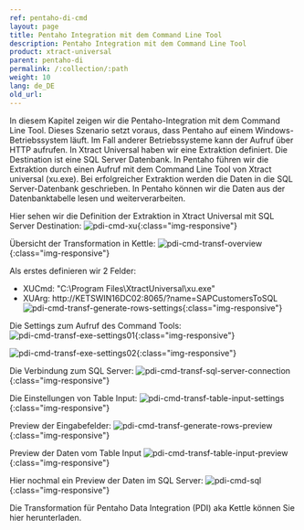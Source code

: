 ```yaml
---
ref: pentaho-di-cmd
layout: page
title: Pentaho Integration mit dem Command Line Tool
description: Pentaho Integration mit dem Command Line Tool
product: xtract-universal
parent: pentaho-di
permalink: /:collection/:path
weight: 10
lang: de_DE
old_url: 
---
```


In diesem Kapitel zeigen wir die Pentaho-Integration mit dem Command Line Tool.
Dieses Szenario setzt voraus, dass Pentaho auf einem Windows-Betriebssystem läuft.
Im Fall anderer Betriebssysteme kann der Aufruf über HTTP aufrufen. 
In Xtract Universal haben wir eine Extraktion definiert.
Die Destination ist eine SQL Server Datenbank. 
In Pentaho führen wir die Extraktion durch einen Aufruf mit dem Command Line Tool von Xtract universal (xu.exe). Bei erfolgreicher Extraktion werden die Daten in die SQL Server-Datenbank geschrieben.
In Pentaho können wir die Daten aus der Datenbanktabelle lesen und weiterverarbeiten.


Hier sehen wir die Definition der Extraktion in Xtract Universal mit SQL Server Destination:
![pdi-cmd-xu](/img/content/xu/best-practices/pdi-cmd/pdi-cmd-xu.png){:class="img-responsive"}

Übersicht der Transformation in Kettle:
![pdi-cmd-transf-overview](/img/content/xu/best-practices/pdi-cmd/pdi-cmd-transf-overview.png){:class="img-responsive"}

Als erstes definieren wir 2 Felder: 
- XUCmd: "C:\Program Files\XtractUniversal\xu.exe"	
- XUArg: http://KETSWIN16DC02:8065/?name=SAPCustomersToSQL
![pdi-cmd-transf-generate-rows-settings](/img/content/xu/best-practices/pdi-cmd/pdi-cmd-transf-generate-rows-settings.png){:class="img-responsive"}

Die Settings zum Aufruf des Command Tools:
![pdi-cmd-transf-exe-settings01](/img/content/xu/best-practices/pdi-cmd/pdi-cmd-transf-exe-settings01.png){:class="img-responsive"}

![pdi-cmd-transf-exe-settings02](/img/content/xu/best-practices/pdi-cmd/pdi-cmd-transf-exe-settings02.png){:class="img-responsive"}


Die Verbindung zum SQL Server:
![pdi-cmd-transf-sql-server-connection](/img/content/xu/best-practices/pdi-cmd/pdi-cmd-transf-sql-server-connection.png){:class="img-responsive"}


Die Einstellungen von Table Input:
![pdi-cmd-transf-table-input-settings](/img/content/xu/best-practices/pdi-cmd/pdi-cmd-transf-table-input-settings.png){:class="img-responsive"}

Preview der Eingabefelder: 
![pdi-cmd-transf-generate-rows-preview](/img/content/xu/best-practices/pdi-cmd/pdi-cmd-transf-generate-rows-preview.png){:class="img-responsive"}

Preview der Daten vom Table Input
![pdi-cmd-transf-table-input-preview](/img/content/xu/best-practices/pdi-cmd/pdi-cmd-transf-table-input-preview.png){:class="img-responsive"}

Hier nochmal ein Preview der Daten im SQL Server:
![pdi-cmd-sql](/img/content/xu/best-practices/pdi-cmd/pdi-cmd-sql.png){:class="img-responsive"}

Die Transformation für Pentaho Data Integration (PDI) aka Kettle können Sie hier herunterladen.
